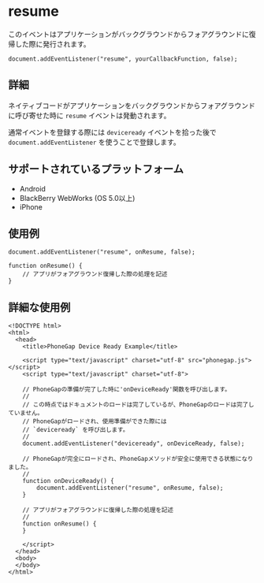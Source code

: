 resume
===========

このイベントはアプリケーションがバックグラウンドからフォアグラウンドに復帰した際に発行されます。

    document.addEventListener("resume", yourCallbackFunction, false);

詳細
-------

ネイティブコードがアプリケーションをバックグラウンドからフォアグラウンドに呼び寄せた時に `resume` イベントは発動されます。 

通常イベントを登録する際には `deviceready` イベントを拾った後で `document.addEventListener` を使うことで登録します。

サポートされているプラットフォーム
-------------------

- Android
- BlackBerry WebWorks (OS 5.0以上)
- iPhone

使用例
-------------

    document.addEventListener("resume", onResume, false);

    function onResume() {
        // アプリがフォアグラウンド復帰した際の処理を記述
    }

詳細な使用例
------------

    <!DOCTYPE html>
    <html>
      <head>
        <title>PhoneGap Device Ready Example</title>

        <script type="text/javascript" charset="utf-8" src="phonegap.js"></script>
        <script type="text/javascript" charset="utf-8">

        // PhoneGapの準備が完了した時に'onDeviceReady'関数を呼び出します。
        //
        // この時点ではドキュメントのロードは完了しているが、PhoneGapのロードは完了していません。
        // PhoneGapがロードされ、使用準備ができた際には
        // `deviceready` を呼び出します。
        // 
        document.addEventListener("deviceready", onDeviceReady, false);

        // PhoneGapが完全にロードされ、PhoneGapメソッドが安全に使用できる状態になりました。
        //
        function onDeviceReady() {
		    document.addEventListener("resume", onResume, false);
        }

        // アプリがフォアグラウンドに復帰した際の処理を記述
        //
        function onResume() {
        }
        
        </script>
      </head>
      <body>
      </body>
    </html>
